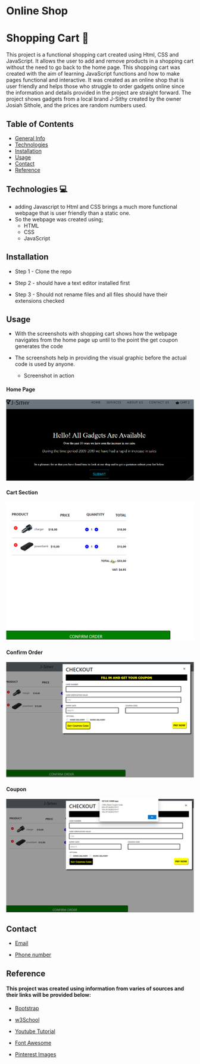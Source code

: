 # Online Shop

# Shopping Cart 🛒 
 This project is a functional shopping cart created using Html, CSS and JavaScript. 
 It allows the user to add and remove products in a shopping cart without the need to go back to the home page. 
 This shopping cart was created with the aim of learning JavaScript functions and how to make pages functional and interactive. 
 It was created as an online shop  that is user friendly and helps those who struggle to order gadgets online since the information and details provided in the project are         straight forward. 
 The project shows gadgets from a local brand J-Sithy created by the owner Josiah Sithole, and the prices are random numbers used.  

 ## Table of Contents 

   * [General Info](#capstone2-)
   * [Technologies](#technologies)   
   * [Installation](#installation)
   * [Usage](#usage)   
   * [Contact](#contact)  
   * [Reference](#reference)
 
 ## Technologies 💻 
  
   * adding Javascript to Html and CSS brings a much more functional webpage that is user friendly than a static one. 
   * So the webpage was created using;
     - HTML         
     - CSS     
     - JavaScript

 ## Installation
  
   * Step 1 - Clone the repo
   
   * Step 2 - should have a text editor installed first
   
   * Step 3 - Should not rename files and all files should have their extensions checked 

  ## Usage 

  * With the screenshots with shopping cart shows how the webpage navigates from the home page up until to the point the get coupon generates the code
  * The screenshots help in providing the visual graphic before the actual code is used by anyone.
  
    - Screenshot in action
   #### Home Page
   ![First step: Home Page](https://github.com/Josiah-Sithole/Capstone2-/blob/main/images/homepage.png)
  
   #### Cart Section 
   ![Second Step: Cart Section](https://github.com/Josiah-Sithole/Capstone2-/blob/main/images/cartSection.png)
  
   #### Confirm Order 
   ![Third Step: Confirm Order Clicked](https://github.com/Josiah-Sithole/Capstone2-/blob/main/images/confirmOrder.png)
  
   #### Coupon
   ![Fourth Step: Coupon Code generated](https://github.com/Josiah-Sithole/Capstone2-/blob/main/images/coupon.png)

  ## Contact

  * [Email](sitholejosiah7@gmail.com)
  
  * [Phone number](+27603191619)
     
  ## Reference
  
  #### This project was created using information from varies of sources and their links will be provided below:
  
  * [Bootstrap](https://getbootstrap.com/docs/5.1/getting-started/introduction/)
  
  * [w3School](https://www.w3schools.com/js/)
  
  * [Youtube Tutorial](https://www.youtube.com/watch?v=023Psne_-_4&t=1500s)
  
  * [Font Awesome](https://fontawesome.com/)
  
  * [Pinterest Images](https://za.pinterest.com/) 


